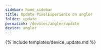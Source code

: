 ```yaml
---
sidebar: home_sidebar
title: Update PixelExperience on angler
folder: update
permalink: /devices/angler/update
device: angler
---
```

{% include templates/device_update.md %}
